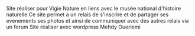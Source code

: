 Site réaliser pour Vigie Nature en liens avec le musée national d'histoire naturelle 
Ce site permet a un relais de s'inscrire et de partager ses evenements ses photos et ainsi de communiquer avec des autres relais via un forum
Site réaliser avec wordpress 
Mehdy Oueriemi
